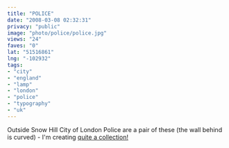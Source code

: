 ```yaml
---
title: "POLICE"
date: "2008-03-08 02:32:31"
privacy: "public"
image: "photo/police/police.jpg"
views: "24"
faves: "0"
lat: "51516861"
lng: "-102932"
tags:
- "city"
- "england"
- "lamp"
- "london"
- "police"
- "typography"
- "uk"
---
```

Outside Snow Hill City of London Police are a pair of these (the wall behind is curved) - I'm creating <a href="http://flickr.com/search/?q=police lamp&amp;w=47097986@N00">quite a collection!</a>
